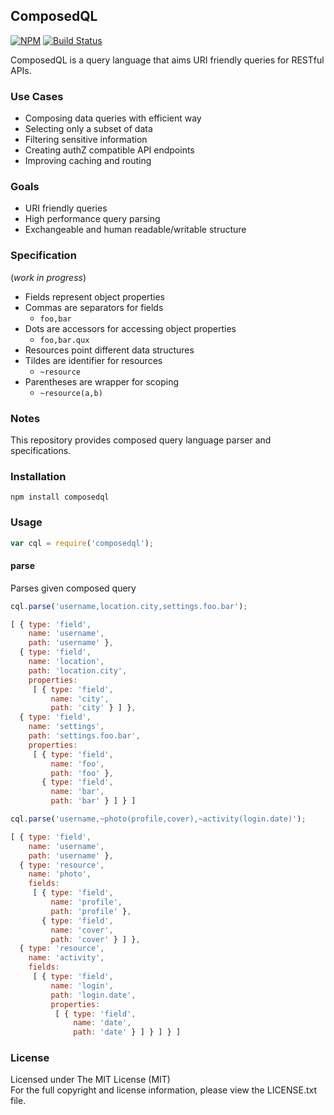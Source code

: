 ## ComposedQL

[![NPM][npm-image]][npm-url] [![Build Status][travis-image]][travis-url]

ComposedQL is a query language that aims URI friendly queries for RESTful APIs.

### Use Cases

- Composing data queries with efficient way
- Selecting only a subset of data
- Filtering sensitive information
- Creating authZ compatible API endpoints
- Improving caching and routing

### Goals

- URI friendly queries
- High performance query parsing
- Exchangeable and human readable/writable structure

### Specification
(*work in progress*)

- Fields represent object properties
- Commas are separators for fields
  - `foo,bar`
- Dots are accessors for accessing object properties
  - `foo,bar.qux`
- Resources point different data structures
- Tildes are identifier for resources
  - `~resource`
- Parentheses are wrapper for scoping
  -  `~resource(a,b)`

### Notes

This repository provides composed query language parser and specifications.

### Installation

```
npm install composedql
```

### Usage

```javascript
var cql = require('composedql');
```

#### parse

Parses given composed query

```javascript
cql.parse('username,location.city,settings.foo.bar');
```
```javascript
[ { type: 'field',
    name: 'username',
    path: 'username' },
  { type: 'field',
    name: 'location',
    path: 'location.city',
    properties:
     [ { type: 'field',
         name: 'city',
         path: 'city' } ] },
  { type: 'field',
    name: 'settings',
    path: 'settings.foo.bar',
    properties:
     [ { type: 'field',
         name: 'foo',
         path: 'foo' },
       { type: 'field',
         name: 'bar',
         path: 'bar' } ] } ]
```

```javascript
cql.parse('username,~photo(profile,cover),~activity(login.date)');
```
```javascript
[ { type: 'field',
    name: 'username',
    path: 'username' },
  { type: 'resource',
    name: 'photo',
    fields:
     [ { type: 'field',
         name: 'profile',
         path: 'profile' },
       { type: 'field',
         name: 'cover',
         path: 'cover' } ] },
  { type: 'resource',
    name: 'activity',
    fields:
     [ { type: 'field',
         name: 'login',
         path: 'login.date',
         properties:
          [ { type: 'field',
              name: 'date',
              path: 'date' } ] } ] } ]
```

### License

Licensed under The MIT License (MIT)  
For the full copyright and license information, please view the LICENSE.txt file.

[npm-url]: http://npmjs.org/package/composedql
[npm-image]: https://badge.fury.io/js/composedql.png

[travis-url]: https://travis-ci.org/cmfatih/composedql
[travis-image]: https://travis-ci.org/cmfatih/composedql.svg?branch=master